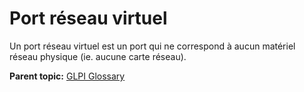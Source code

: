 Port réseau virtuel
===================

Un port réseau virtuel est un port qui ne correspond à aucun matériel
réseau physique (ie. aucune carte réseau).

**Parent topic:** [GLPI Glossary](../../glpi/glossary.html)
